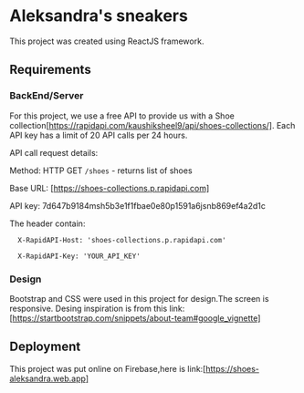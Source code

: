 # Aleksandra's sneakers 

This project was created using ReactJS framework.

## Requirements

### BackEnd/Server
For this project, we use a free API to provide us with a Shoe collection[https://rapidapi.com/kaushiksheel9/api/shoes-collections/]. Each API key has a limit of 20 API calls per 24 hours.


API call request details:

Method: HTTP GET `/shoes` - returns list of shoes

Base URL: [https://shoes-collections.p.rapidapi.com]

API key: 7d647b9184msh5b3e1f1fbae0e80p1591a6jsnb869ef4a2d1c

The header contain:

      X-RapidAPI-Host: 'shoes-collections.p.rapidapi.com'
  
      X-RapidAPI-Key: 'YOUR_API_KEY'
  

### Design
Bootstrap and CSS were used in this project for design.The screen is responsive.
Desing inspiration is from this link: [https://startbootstrap.com/snippets/about-team#google_vignette]


## Deployment
  This project was put online on Firebase,here is link:[https://shoes-aleksandra.web.app]
